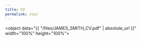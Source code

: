 ```yaml
---
title: CV
permalink: /cv/
---
```

<object data="{{ "/files/JAMES_SMITH_CV.pdf" | absolute_url }}" width="100%" height="100%">
